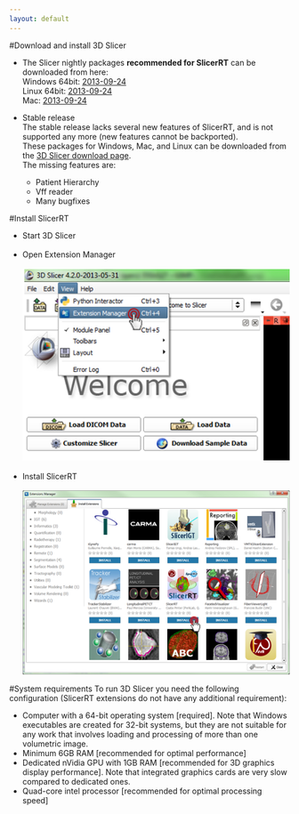 ```yaml
---
layout: default
---
```

#Download and install 3D Slicer

*   The Slicer nightly packages <b>recommended for SlicerRT</b> can be downloaded from here:<br>
Windows 64bit: [2013-09-24](http://slicer.kitware.com/midas3/api/rest?method=midas.bitstream.download&name=Slicer-4.3.0-2013-09-24-win-amd64.exe&checksum=cd8fc4344cf5a125bf04245e852b03b5)<br>
Linux 64bit: [2013-09-24](http://slicer.kitware.com/midas3/api/rest?method=midas.bitstream.download&name=Slicer-4.3.0-2013-09-24-linux-amd64.tar.gz&checksum=dd2fc25247c252bb4f86c93a87e8a6e9)<br>
Mac: [2013-09-24](http://slicer.kitware.com/midas3/api/rest?method=midas.bitstream.download&name=Slicer-4.3.0-2013-09-24-macosx-amd64.dmg&checksum=5803403624cefe5e8a07b49bd667ad14)

*   Stable release<br>
The stable release lacks several new features of SlicerRT, and is not supported any more (new features cannot be backported).<br>These packages for Windows, Mac, and Linux can be downloaded from the [3D Slicer download page](http://download.slicer.org/).<br>
The missing features are:
    *   Patient Hierarchy
    *   Vff reader
    *   Many bugfixes<br>

#Install SlicerRT

*   Start 3D Slicer
<br><br>
*   Open Extension Manager
<br><br>
![3D Slicer - Open Extension Manager](images/Slicer_OpenExtensionManager.PNG)
<br><br>
*   Install SlicerRT
<br><br>
![3D Slicer - Extension Manager Browser](images/SlicerRT_0.10_ExtensionManager_Browser_ClickOnSlicerRT.png)

#System requirements
To run 3D Slicer you need the following configuration (SlicerRT extensions do not have any additional requirement):
*   Computer with a 64-bit operating system  [required]. Note that Windows executables are created for 32-bit systems, but they are not suitable for any work that involves loading and processing of more than one volumetric image.
*   Minimum 6GB RAM [recommended for optimal performance]
*   Dedicated nVidia GPU with 1GB RAM [recommended for 3D graphics display performance]. Note that integrated graphics cards are very slow compared to dedicated ones.
*   Quad-core intel processor [recommended for optimal processing speed]
